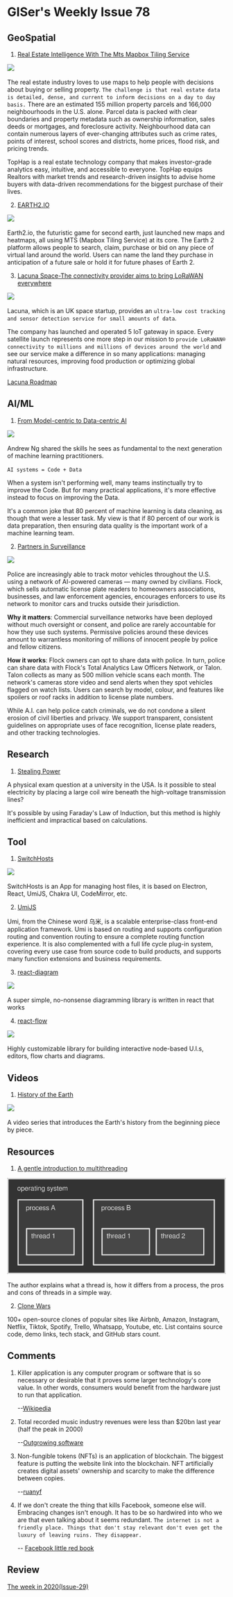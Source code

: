 # GISer's Weekly Issue 78

## GeoSpatial

1. [Real Estate Intelligence With The Mts Mapbox Tiling Service](https://www.mapbox.com/blog/real-estate-intelligence-with-the-mts-mapbox-tiling-service)

![](https://assets.website-files.com/5f2a93fe880654a977c51043/60494cc2eb3b871c6597a0dd_image2.png)

The real estate industry loves to use maps to help people with decisions about buying or selling property. `The challenge is that real estate data is detailed, dense, and current to inform decisions on a day to day basis.` There are an estimated 155 million property parcels and 166,000 neighbourhoods in the U.S. alone. Parcel data is packed with clear boundaries and property metadata such as ownership information, sales deeds or mortgages, and foreclosure activity. Neighbourhood data can contain numerous layers of ever-changing attributes such as crime rates, points of interest, school scores and districts, home prices, flood risk, and pricing trends.

TopHap is a real estate technology company that makes investor-grade analytics easy, intuitive, and accessible to everyone. TopHap equips Realtors with market trends and research-driven insights to advise home buyers with data-driven recommendations for the biggest purchase of their lives.

2. [EARTH2.IO](https://www.mapbox.com/blog/earth2-io-the-futuristic-game-launches-heat-maps-powered-by-mts-mapbox-tiling-service)

![](https://assets.website-files.com/5f2a93fe880654a977c51043/6037ae55576cc1228532dcd8_image5.png)

Earth2.io, the futuristic game for second earth, just launched new maps and heatmaps, all using MTS (Mapbox Tiling Service) at its core. The Earth 2 platform allows people to search, claim, purchase or bid on any piece of virtual land around the world. Users can name the land they purchase in anticipation of a future sale or hold it for future phases of Earth 2.

3. [Lacuna Space-The connectivity provider aims to bring LoRaWAN everywhere](https://lacuna.space)

![](https://lacuna.space/wp-content/uploads/2021/03/lacuna-satellite-launch-march-2021-05-683x1024.jpg)

Lacuna, which is an UK space startup, provides an `ultra-low cost tracking and sensor detection service for small amounts of data`.

The company has launched and operated 5 IoT gateway in space. Every satellite launch represents one more step in our mission to `provide LoRaWAN® connectivity to millions and millions of devices around the world` and see our service make a difference in so many applications: managing natural resources, improving food production or optimizing global infrastructure.

[Lacuna Roadmap](https://www.youtube.com/watch?v=3769Xc46eUY)

## AI/ML

1. [From Model-centric to Data-centric AI](https://www.deeplearning.ai/the-batch/issue-84/)

![](https://www.deeplearning.ai/wp-content/uploads/2021/03/Screen-Shot-2021-03-24-at-1.08.18-PM-copy.png)

Andrew Ng shared the skills he sees as fundamental to the next generation of machine learning practitioners.

`AI systems = Code + Data`

When a system isn't performing well, many teams instinctually try to improve the Code. But for many practical applications, it's more effective instead to focus on improving the Data.

It's a common joke that 80 percent of machine learning is data cleaning, as though that were a lesser task. My view is that if 80 percent of our work is data preparation, then ensuring data quality is the important work of a machine learning team.

2. [Partners in Surveillance](https://www.deeplearning.ai/the-batch/issue-84/)

![](https://www.deeplearning.ai/wp-content/uploads/2021/03/ezgif.com-gif-maker-2021-03-08T132001.099.gif)

Police are increasingly able to track motor vehicles throughout the U.S. using a network of AI-powered cameras — many owned by civilians. Flock, which sells automatic license plate readers to homeowners associations, businesses, and law enforcement agencies, encourages enforcers to use its network to monitor cars and trucks outside their jurisdiction.

**Why it matters**: Commercial surveillance networks have been deployed without much oversight or consent, and police are rarely accountable for how they use such systems. Permissive policies around these devices amount to warrantless monitoring of millions of innocent people by police and fellow citizens.

**How it works**: Flock owners can opt to share data with police. In turn, police can share data with Flock's Total Analytics Law Officers Network, or Talon. Talon collects as many as 500 million vehicle scans each month. The network's cameras store video and send alerts when they spot vehicles flagged on watch lists. Users can search by model, colour, and features like spoilers or roof racks in addition to license plate numbers.

While A.I. can help police catch criminals, we do not condone a silent erosion of civil liberties and privacy. We support transparent, consistent guidelines on appropriate uses of face recognition, license plate readers, and other tracking technologies.

## Research

1. [Stealing Power](https://users.physics.unc.edu/~deardorf/phys25/rwp/exam1rwpsolution.html)

A physical exam question at a university in the USA. Is it possible to steal electricity by placing a large coil wire beneath the high-voltage transmission lines?

It's possible by using Faraday's Law of Induction, but this method is highly inefficient and impractical based on calculations.

## Tool

1. [SwitchHosts](https://github.com/oldj/SwitchHosts)

![](https://raw.githubusercontent.com/oldj/SwitchHosts/master/screenshots/sh_light.png)

SwitchHosts is an App for managing host files, it is based on Electron, React, UmiJS, Chakra UI, CodeMirror, etc.

2. [UmiJS](https://umijs.org/docs)

Umi, from the Chinese word 乌米, is a scalable enterprise-class front-end application framework. Umi is based on routing and supports configuration routing and convention routing to ensure a complete routing function experience. It is also complemented with a full life cycle plug-in system, covering every use case from source code to build products, and supports many function extensions and business requirements.

3. [react-diagram](https://github.com/projectstorm/react-diagrams)

![](https://github.com/projectstorm/react-diagrams/raw/master/.gitbook/assets/example1.jpg)

A super simple, no-nonsense diagramming library is written in react that works

4. [react-flow](https://github.com/wbkd/react-flow)

![](https://user-images.githubusercontent.com/2857535/95224198-b2540000-07fa-11eb-832d-361d72d60345.jpg)

Highly customizable library for building interactive node-based U.I.s, editors, flow charts and diagrams.

## Videos

1. [History of the Earth](https://www.youtube.com/c/HistoryoftheEarth/videos)

![](https://camo.githubusercontent.com/f0fc21714d41e2736865645d6a96ea291e8eaf693fd0db51d97a12d24d1e0c2c/68747470733a2f2f63646e2e6265656b6b612e636f6d2f626c6f67696d672f61737365742f3230323130332f6267323032313033303830352e6a7067)

A video series that introduces the Earth's history from the beginning piece by piece.

## Resources

1. [A gentle introduction to multithreading](https://www.internalpointers.com/post/gentle-introduction-multithreading)

![](https://raw.githubusercontent.com/monocasual/internalpointers-files/master/2019/02/processes-threads.png)

The author explains what a thread is, how it differs from a process, the pros and cons of threads in a simple way.

2. [Clone Wars](https://github.com/GorvGoyl/Clone-Wars)

100+ open-source clones of popular sites like Airbnb, Amazon, Instagram, Netflix, Tiktok, Spotify, Trello, Whatsapp, Youtube, etc. List contains source code, demo links, tech stack, and GitHub stars count.

## Comments

1.  Killer application is any computer program or software that is so necessary or desirable that it proves some larger technology's core value. In other words, consumers would benefit from the hardware just to run that application.

    --[Wikipedia](https://en.wikipedia.org/wiki/Killer_application)

2.  Total recorded music industry revenues were less than $20bn last year (half the peak in 2000)

    --[Outgrowing software](https://www.ben-evans.com/benedictevans/2021/3/18/outgrowing-software)

3.  Non-fungible tokens (NFTs) is an application of blockchain. The biggest feature is putting the website link into the blockchain. NFT artificially creates digital assets' ownership and scarcity to make the difference between copies.

    --[ruanyf](https://github.com/ruanyf/weekly/blob/master/docs/issue-151.md)

4.  If we don't create the thing that kills Facebook, someone else will. Embracing changes isn't enough. It has to be so hardwired into who we are that even talking about it seems redundant. `The internet is not a friendly place. Things that don't stay relevant don't even get the luxury of leaving ruins. They disappear.`

    -- [Facebook little red book](https://twitter.com/antoniogm/status/1365795467376824320)

## Review

[The week in 2020(Issue-29)](https://github.com/lkcozy/weekly/blob/master/docs/2020/issue-29.md)
